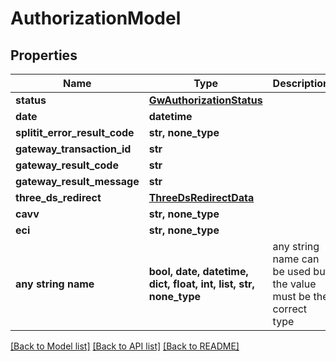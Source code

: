 # AuthorizationModel


## Properties
Name | Type | Description | Notes
------------ | ------------- | ------------- | -------------
**status** | [**GwAuthorizationStatus**](GwAuthorizationStatus.md) |  | 
**date** | **datetime** |  | [optional] 
**splitit_error_result_code** | **str, none_type** |  | [optional] 
**gateway_transaction_id** | **str** |  | [optional] 
**gateway_result_code** | **str** |  | [optional] 
**gateway_result_message** | **str** |  | [optional] 
**three_ds_redirect** | [**ThreeDsRedirectData**](ThreeDsRedirectData.md) |  | [optional] 
**cavv** | **str, none_type** |  | [optional] 
**eci** | **str, none_type** |  | [optional] 
**any string name** | **bool, date, datetime, dict, float, int, list, str, none_type** | any string name can be used but the value must be the correct type | [optional]

[[Back to Model list]](../README.md#documentation-for-models) [[Back to API list]](../README.md#documentation-for-api-endpoints) [[Back to README]](../README.md)


